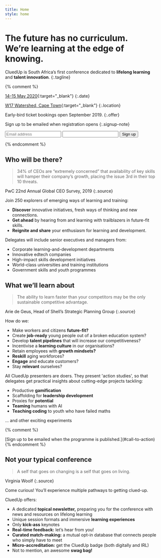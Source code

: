 ```yaml
---
title: Home
style: home
---
```


# The future has no curriculum.<br>We’re learning at the edge of knowing.

CluedUp is South Africa’s first conference dedicated to **lifelong learning** and&nbsp;**talent&nbsp;innovation**.
{:.tagline}

<section class="call-to-action" markdown="1" id="call-to-action">

{% comment %}
<!-- For setting this link, see https://stackoverflow.com/a/19867654/1781075 -->
[14–15 May 2020](https://calendar.google.com/calendar/r/eventedit?text=CluedUp+Conference&dates=20200514/20200516&details=For+details,+link+here:+https://cluedupconference.com&location=Workshop17+Watershed,+Cape+Town){:target="_blank"}
{:.date}

[W17 Watershed, Cape Town](https://goo.gl/maps/bDDgMbAmKzbpcTZQ7){:target="_blank"}
{:.location}

Early-bird ticket bookings open September 2019. 
{:.offer}

Sign up to be emailed when registration opens
{:.signup-note}

<form data-netlify="true" name="email-signup" method="POST" action="{{ site.baseurl }}/thank-you/" netlify-honeypot="bot-field" >
    <input type="email" name="email" placeholder="Email address">
    <span class="hidden"><input name="bot-field"></span>
    <input type="submit" class="email-form-submit" value="Sign up">
</form>
 {% endcomment %}

</section>

<section class="info" markdown="1">

## Who will be there?

> 34% of CEOs are “extremely concerned” that availability of key skills will hamper their company’s growth, placing the issue 3rd in their top 10 threats.

PwC 22nd Annual Global CEO Survey, 2019
{:.source}

Join 250 explorers of emerging ways of learning and training:

- **Discover** innovative initiatives, fresh ways of thinking and new connections.
- **Get ahead** by hearing from and learning with trailblazers in future-fit skills.
- **Reignite and share** your enthusiasm for learning and development.

Delegates will include senior executives and managers from:

- Corporate learning-and-development departments
- Innovative edtech companies
- High-impact skills development initiatives 
- World-class universities and training institutions
- Government skills and youth programmes

</section>

<section class="info" markdown="1">

## What we’ll learn about

> The ability to learn faster than your competitors may be the only sustainable competitive advantage.

Arie de Geus, Head of Shell’s Strategic Planning Group
{:.source}

How do we:

- Make workers and citizens **future-fit?**
- Create **job-ready** young people out of a broken education system?
- Develop **talent pipelines** that will increase our competitiveness?
- Incentivise a **learning culture** in our organisations?
- Retain employees with **growth mindsets?** 
- **Reskill** aging workforces? 
- **Engage** and educate customers?
- Stay **relevant** ourselves?

All CluedUp presenters are doers. They present 'action studies', so that delegates get practical insights about cutting-edge projects tackling:

- Productive **gamification** 
- Scaffolding for **leadership development**
- Proxies for **potential**
- **Teaming** humans with AI
- **Teaching coding** to youth who have failed maths

… and other exciting experiments

</section>

{% comment %}
<section class="call-to-action" markdown="1">
[Sign up to be emailed when the programme is published.](#call-to-action)
</section>
{% endcomment %}


<section class="info" markdown="1">

## Not your typical conference

> A self that goes on changing is a self that goes on living.

Virginia Woolf
{:.source}

Come curious! You’ll experience multiple pathways to getting clued-up.

CluedUp offers:

- A dedicated **topical newsletter,** preparing you for the conference with news and resources on lifelong learning
- Unique session formats and immersive **learning experiences**
- Only **kick-ass** keynotes
- **Real-time feedback:** let’s hear from you! 
- **Curated match-making:** a mutual opt-in database that connects people who simply have to meet
- **Micro-accreditation:** get the CluedUp badge (both digitally and IRL) 
- Not to mention, an awesome **swag bag!**

</section>

